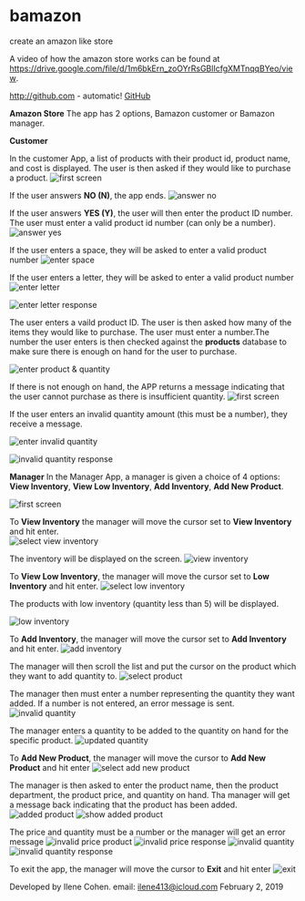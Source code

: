 # bamazon
create an amazon like store 

A video of how the amazon store works can be found at https://drive.google.com/file/d/1m6bkErn_zoOYrRsGBlIcfgXMTnqqBYeo/view. 

http://github.com - automatic!
[GitHub](https://drive.google.com/file/d/1m6bkErn_zoOYrRsGBlIcfgXMTnqqBYeo/view)

**Amazon Store** The app has 2 options, Bamazon customer or Bamazon manager.  

**Customer** 

In the customer App, a list of products with their product id, product name, and cost is displayed.  The user is then asked if they would like to purchase a product.
![first screen](https://github.com/Ilene0413/bamazon-1/blob/master/images/first-screen.png)

If the user answers **NO (N)**, the app ends.
![answer no](https://github.com/Ilene0413/bamazon-1/blob/master/images/answer-no.png)

If the user answers **YES (Y)**, the user will then enter the
product ID number.  The user must enter a valid product id number (can only be a number).
![answer yes](https://github.com/Ilene0413/bamazon-1/blob/master/images/answer-yes.png)

If the user enters a space, they will be asked to enter a valid product number
![enter space](https://github.com/Ilene0413/bamazon-1/blob/master/images/entered-space.png)

If the user enters a letter, they will be asked to enter a valid product number
![enter letter](https://github.com/Ilene0413/bamazon-1/blob/master/images/enter-letter.png)

![enter letter response](https://github.com/Ilene0413/bamazon-1/blob/master/images/enter-letter-response.png)

The user enters a vaild product ID. The user is then asked how many of the items they would like to purchase.  The user must enter a number.The number the user enters is then checked against the **products** database to make sure there is enough on hand for the user to purchase.  

![enter product & quantity](https://github.com/Ilene0413/bamazon-1/blob/master/images/enter-id-quantity.png)

If there is not enough on hand, the APP returns a message indicating that the user cannot purchase as there is insufficient quantity.
![first screen](https://github.com/Ilene0413/bamazon-1/blob/master/images/insufficient-quantity.png)


If the user enters an invalid quantity amount (this must be a  number), they receive a message.

![enter invalid quantity](https://github.com/Ilene0413/bamazon-1/blob/master/images/enter-invalid-quantity.png)

![invalid quantity response](https://github.com/Ilene0413/bamazon-1/blob/master/images/invalid-quantity-response.png)


**Manager** 
In the Manager App, a manager is given a choice of 4 options: 
**View Inventory**, **View Low Inventory**, **Add Inventory**, **Add New Product**.  

![first screen](https://github.com/Ilene0413/bamazon-1/blob/master/images/mgr-initial.png)

To **View Inventory** the manager will move the cursor set to **View Inventory** and hit enter.  
![select view inventory](https://github.com/Ilene0413/bamazon-1/blob/master/images/select-view-inv.png)

The inventory will be displayed on the screen.
![view inventory](https://github.com/Ilene0413/bamazon-1/blob/master/images/view-inventory.png)

To **View Low Inventory**, the manager will move the cursor set to **Low Inventory** and hit enter.
![select low inventory](https://github.com/Ilene0413/bamazon-1/blob/master/images/select-low-inv.png)

The products with low inventory (quantity less than 5) will be displayed.

![low inventory](https://github.com/Ilene0413/bamazon-1/blob/master/images/view-low-inv.png)

To **Add Inventory**, the manager will move the cursor set to **Add Inventory** and hit enter.
![add inventory](https://github.com/Ilene0413/bamazon-1/blob/master/images/select-add.png)

The manager will then scroll the list and put the cursor on the product which they want to add quantity to.
![select product](https://github.com/Ilene0413/bamazon-1/blob/master/images/select-item-to-add-quantity.png)

The manager then must enter a number representing the quantity they want added. If a number is not entered, an error message is sent.
![invalid quantity](https://github.com/Ilene0413/bamazon-1/blob/master/images/invalid-mgr-qty-response.png)

The manager enters a quantity to be added to the quantity on hand for the specific product.
![updated quantity](https://github.com/Ilene0413/bamazon-1/blob/master/images/updated-quantity.png)

To **Add New Product**, the manager will move the cursor to **Add New Product** and hit enter
![select add new product](https://github.com/Ilene0413/bamazon-1/blob/master/images/select-new-inv.png)

The manager is then asked to enter the product name, then the product department, the product price, and quantity on hand. 
Tha manager will get a message back indicating that the product has been added.
![added product](https://github.com/Ilene0413/bamazon-1/blob/master/images/mgr-added-new-prod.png)
![show added product](https://github.com/Ilene0413/bamazon-1/blob/master/images/mgr-new-prod-added.png)

The price and quantity must be a number or the manager will get an error message
![invalid price product](https://github.com/Ilene0413/bamazon-1/blob/master/images/mgr-invalid-price.png)
![invalid price response](https://github.com/Ilene0413/bamazon-1/blob/master/images/mgr-invalid-price-response.png)
![invalid quantity](https://github.com/Ilene0413/bamazon-1/blob/master/images/mgr-invalid-quantity.png)
![invalid quantity response](https://github.com/Ilene0413/bamazon-1/blob/master/images/mgr-invalid-quantity-response.png)

To exit the app, the manager will move the cursor to **Exit** and hit enter
![exit](https://github.com/Ilene0413/bamazon-1/blob/master/images/exit.png)










Developed by Ilene Cohen.
email: ilene413@icloud.com
February 2, 2019
